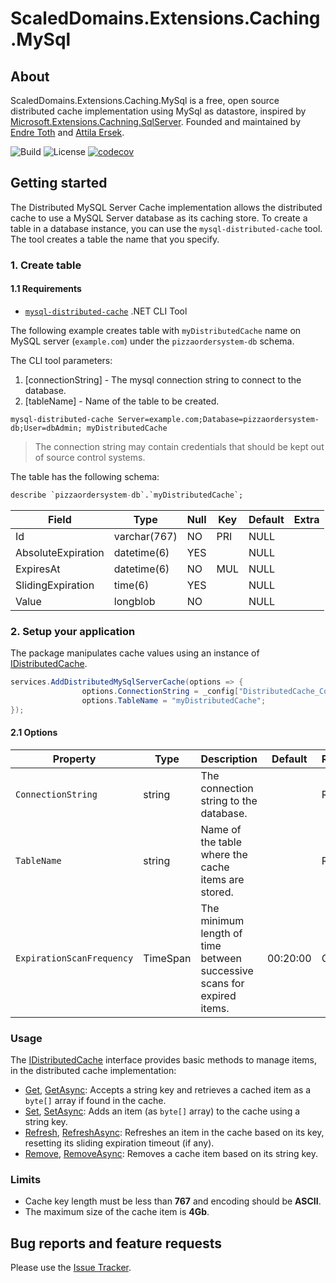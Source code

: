 # ScaledDomains.Extensions.Caching.MySql

## About

ScaledDomains.Extensions.Caching.MySql is a free, open source distributed cache implementation using MySql as datastore, inspired by [Microsoft.Extensions.Cachning.SqlServer](https://www.nuget.org/packages/Microsoft.Extensions.Caching.SqlServer). Founded and maintained by [Endre Toth](https://github.com/endret) and [Attila Ersek](https://github.com/attilaersek).

![Build](https://github.com/scaleddomains/ScaledDomains.Extensions.Caching.MySql/workflows/build-master-and-publish/badge.svg?branch=master)
![License](https://img.shields.io/github/license/scaleddomains/ScaledDomains.Extensions.Caching.MySql)
[![codecov](https://codecov.io/gh/scaleddomains/ScaledDomains.Extensions.Caching.MySql/branch/master/graph/badge.svg)](https://codecov.io/gh/scaleddomains/ScaledDomains.Extensions.Caching.MySql)

## Getting started

The Distributed MySQL Server Cache implementation allows the distributed cache to use a MySQL Server database as its caching store. To create a table in a database instance, you can use the `mysql-distributed-cache` tool. The tool creates a table the name that you specify.

### 1. Create table

#### 1.1 Requirements

* [`mysql-distributed-cache`](https://github.com/scaleddomains/ScaledDomains.Extensions.Caching.MySql/blob/master/tools/README.md) .NET CLI Tool

The following example creates table with `myDistributedCache` name on MySQL server (`example.com`) under the `pizzaordersystem-db` schema.

The CLI tool parameters:
1. [connectionString] - The mysql connection string to connect to the database.
2. [tableName] - Name of the table to be created.
``` shell
mysql-distributed-cache Server=example.com;Database=pizzaordersystem-db;User=dbAdmin; myDistributedCache 
```
> The connection string may contain credentials that should be kept out of source control systems.

The table has the following schema:

``` sql
describe `pizzaordersystem-db`.`myDistributedCache`;
```
| Field               | Type          |Null | Key | Default | Extra
|--|--|--|--|--|--|
| Id | varchar(767) |NO|PRI|NULL| |
| AbsoluteExpiration | datetime(6)  |YES||NULL| |
| ExpiresAt          | datetime(6)  |NO|MUL|NULL| |
| SlidingExpiration  | time(6)       |YES  ||NULL| |
| Value              | longblob      |NO||NULL| |

### 2. Setup your application

The package manipulates cache values using an instance of [IDistributedCache](https://docs.microsoft.com/en-us/dotnet/api/microsoft.extensions.caching.distributed.idistributedcache).

``` csharp
services.AddDistributedMySqlServerCache(options => {
                options.ConnectionString = _config["DistributedCache_ConnectionString"];
                options.TableName = "myDistributedCache";
});
```

#### 2.1 Options

| Property | Type | Description | Default | Required/Optional
|--|--|--|--|--|
| `ConnectionString` | string | The connection string to the database. || REQUIRED
| `TableName ` | string | Name of the table where the cache items are stored. || REQUIRED
| `ExpirationScanFrequency` | TimeSpan | The minimum length of time between successive scans for expired items. |00:20:00| OPTIONAL

### Usage

The  [IDistributedCache](https://docs.microsoft.com/en-us/dotnet/api/microsoft.extensions.caching.distributed.idistributedcache)  interface provides basic methods to manage items, in the distributed cache implementation:

-   [Get](https://docs.microsoft.com/en-us/dotnet/api/microsoft.extensions.caching.distributed.idistributedcache.get),  [GetAsync](https://docs.microsoft.com/en-us/dotnet/api/microsoft.extensions.caching.distributed.idistributedcache.getasync): Accepts a string key and retrieves a cached item as a  `byte[]`  array if found in the cache.
-   [Set](https://docs.microsoft.com/en-us/dotnet/api/microsoft.extensions.caching.distributed.idistributedcache.set),  [SetAsync](https://docs.microsoft.com/en-us/dotnet/api/microsoft.extensions.caching.distributed.idistributedcache.setasync): Adds an item (as  `byte[]`  array) to the cache using a string key.
-   [Refresh](https://docs.microsoft.com/en-us/dotnet/api/microsoft.extensions.caching.distributed.idistributedcache.refresh),  [RefreshAsync](https://docs.microsoft.com/en-us/dotnet/api/microsoft.extensions.caching.distributed.idistributedcache.refreshasync): Refreshes an item in the cache based on its key, resetting its sliding expiration timeout (if any).
-   [Remove](https://docs.microsoft.com/en-us/dotnet/api/microsoft.extensions.caching.distributed.idistributedcache.remove),  [RemoveAsync](https://docs.microsoft.com/en-us/dotnet/api/microsoft.extensions.caching.distributed.idistributedcache.removeasync): Removes a cache item based on its string key.

### Limits

* Cache key length must be less than **767** and encoding should be **ASCII**.
* The maximum size of the cache item is **4Gb**.

## Bug reports and feature requests

Please use the [Issue Tracker](https://github.com/scaleddomains/ScaledDomains.Extensions.Caching.MySql/issues).
